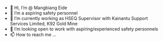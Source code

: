 - 👋 Hi, I’m @ Mangbiang Eide
- 👀 I’m a aspiring safety personnel 
- 🌱 I’m currently working as HSEQ Supervisor with Kainantu Support Services Limited, K92 Gold Mine
- 💞️ I’m looking open to work with aspiring/experienced safety personnels
- 📫 How to reach me ...

<!---
Mangbiang/Mangbiang is a ✨ special ✨ repository because its `README.md` (this file) appears on your GitHub profile.
You can click the Preview link to take a look at your changes.
--->
